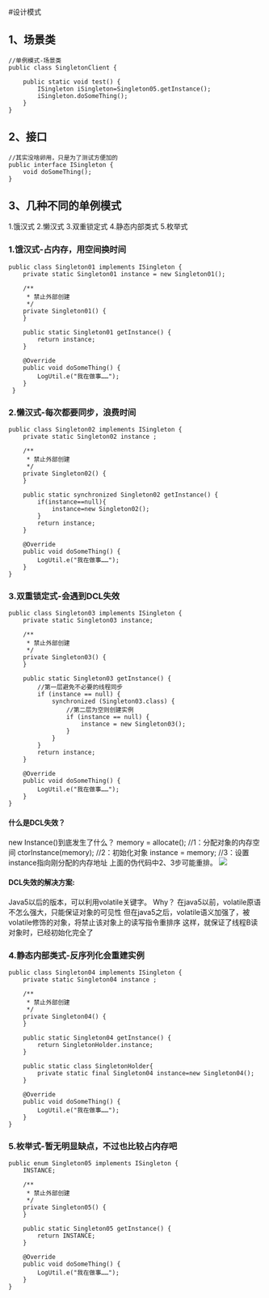#设计模式

## 1、场景类
```
//单例模式-场景类
public class SingletonClient {

    public static void test() {
        ISingleton iSingleton=Singleton05.getInstance();
        iSingleton.doSomeThing();
    }
}
```

## 2、接口
```
//其实没啥卵用，只是为了测试方便加的
public interface ISingleton {
    void doSomeThing();
}
```

## 3、几种不同的单例模式
1.饿汉式
2.懒汉式
3.双重锁定式
4.静态内部类式
5.枚举式

### 1.饿汉式-占内存，用空间换时间
```
public class Singleton01 implements ISingleton {
    private static Singleton01 instance = new Singleton01();

    /**
     * 禁止外部创建
     */
    private Singleton01() {
    }

    public static Singleton01 getInstance() {
        return instance;
    }

    @Override
    public void doSomeThing() {
        LogUtil.e("我在做事……");
    }
 }
```

### 2.懒汉式-每次都要同步，浪费时间
```
public class Singleton02 implements ISingleton {
    private static Singleton02 instance ;

    /**
     * 禁止外部创建
     */
    private Singleton02() {
    }

    public static synchronized Singleton02 getInstance() {
        if(instance==null){
            instance=new Singleton02();
        }
        return instance;
    }

    @Override
    public void doSomeThing() {
        LogUtil.e("我在做事……");
    }
}
```

### 3.双重锁定式-会遇到DCL失效
```
public class Singleton03 implements ISingleton {
    private static Singleton03 instance;

    /**
     * 禁止外部创建
     */
    private Singleton03() {
    }

    public static Singleton03 getInstance() {
        //第一层避免不必要的线程同步
        if (instance == null) {
            synchronized (Singleton03.class) {
                //第二层为空则创建实例
                if (instance == null) {
                    instance = new Singleton03();
                }
            }
        }
        return instance;
    }

    @Override
    public void doSomeThing() {
        LogUtil.e("我在做事……");
    }
}
```
#### 什么是DCL失效？
new Instance()到底发生了什么？
memory = allocate(); //1：分配对象的内存空间
ctorInstance(memory); //2：初始化对象
instance = memory; //3：设置instance指向刚分配的内存地址
上面的伪代码中2、3步可能重排。
![](./_image/2016-10-29-10-33-18.png)

#### DCL失效的解决方案:
Java5以后的版本，可以利用volatile关键字。
Why？
在java5以前，volatile原语不怎么强大，只能保证对象的可见性
但在java5之后，volatile语义加强了，被volatile修饰的对象，将禁止该对象上的读写指令重排序
这样，就保证了线程B读对象时，已经初始化完全了

### 4.静态内部类式-反序列化会重建实例
```
public class Singleton04 implements ISingleton {
    private static Singleton04 instance ;

    /**
     * 禁止外部创建
     */
    private Singleton04() {
    }

    public static Singleton04 getInstance() {
        return SingletonHolder.instance;
    }

    public static class SingletonHolder{
        private static final Singleton04 instance=new Singleton04();
    }

    @Override
    public void doSomeThing() {
        LogUtil.e("我在做事……");
    }
}
```

### 5.枚举式-暂无明显缺点，不过也比较占内存吧
```
public enum Singleton05 implements ISingleton {
    INSTANCE;

    /**
     * 禁止外部创建
     */
    private Singleton05() {
    }

    public static Singleton05 getInstance() {
        return INSTANCE;
    }

    @Override
    public void doSomeThing() {
        LogUtil.e("我在做事……");
    }
}
```
